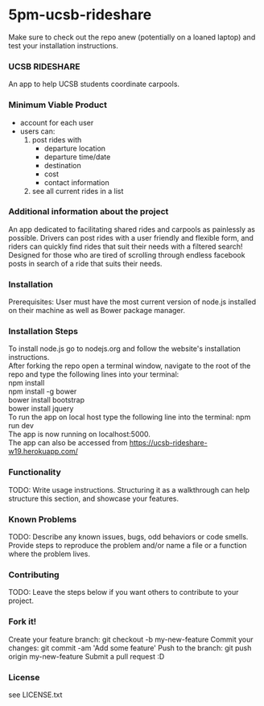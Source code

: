 # 5pm-ucsb-rideshare

Make sure to check out the repo anew (potentially on a loaned laptop) and test your installation instructions.

### UCSB RIDESHARE
An app to help UCSB students coordinate carpools. 

### Minimum Viable Product
* account for each user
* users can: 
    1. post rides with 
        * departure location
        * departure time/date
        * destination
        * cost
        * contact information     
    2. see all current rides in a list
    
### Additional information about the project
An app dedicated to facilitating shared rides and carpools as painlessly as possible. Drivers can post rides with a user friendly and flexible form, and riders can quickly find rides that suit their needs with a filtered search! Designed for those who are tired of scrolling through endless facebook posts in search of a ride that suits their needs. 

### Installation
Prerequisites:
User must have the most current version of node.js installed on their machine as well as Bower package manager. 

### Installation Steps
To install node.js go to nodejs.org and follow the website's installation instructions. <br>
After forking the repo open a terminal window, navigate to the root of the repo and type the following lines into your terminal: <br> 
npm install <br>
npm install -g bower <br>
bower install bootstrap <br> 
bower install jquery <br>
To run the app on local host type the following line into the terminal: npm run dev <br>
The app is now running on localhost:5000. <br> 
The app can also be accessed from https://ucsb-rideshare-w19.herokuapp.com/

### Functionality
TODO: Write usage instructions. Structuring it as a walkthrough can help structure this section, and showcase your features.

### Known Problems
TODO: Describe any known issues, bugs, odd behaviors or code smells. Provide steps to reproduce the problem and/or name a file or a function where the problem lives.

### Contributing
TODO: Leave the steps below if you want others to contribute to your project.

### Fork it!
Create your feature branch: git checkout -b my-new-feature
Commit your changes: git commit -am 'Add some feature'
Push to the branch: git push origin my-new-feature
Submit a pull request :D

### License
see LICENSE.txt
    
